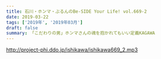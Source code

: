 ```yaml
---
title: 石川・ホンマ・ぶるんのBe-SIDE Your Life! vol.669-2
date: 2019-03-22
tags: ['2019年', '2019年03月']
draft: false
summary: 「こだわりの男」ホンマさんの魂を抱かれてもいい定義KAGAWA
---
```


http://project-phi.ddo.jp/ishikawa/ishikawa669_2.mp3

